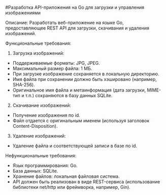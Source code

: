 #Разработка API-приложения на Go для загрузки и управления изображениями

Описание:
Разработать веб-приложение на языке Go, предоставляющее REST API для загрузки, скачивания и удаления изображений.

Функциональные требования:

1. Загрузка изображений:
- Поддерживаемые форматы: JPG, JPEG.
- Максимальный размер файла: 1 МБ.
- При загрузке изображение сохраняется в локальную директорию.
- Имя файла при сохранении должно быть хэшировано (например, SHA-256).
- Оригинальное имя файла и метаинформация (дата загрузки, MIME-тип и т.п.) сохраняются в базу данных SQLite.

2. Скачивание изображений:
- Получение изображения по id.
- Файл отдается с оригинальным именем (используя заголовок Content-Disposition).

3. Удаление изображений:
- Удаление файла и соответствующей записи в базе по id.

Нефункциональные требования:
- Язык программирования: Go.
- База данных: SQLite.
- Хранение файлов: локальная файловая система.
- API должен быть реализован в виде REST-сервиса (использование библиотеки net/http или фреймворка, например, Gin).